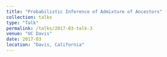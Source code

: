 ```yaml
---
title: "Probabilistic Inference of Admixture of Ancestors"
collection: talks
type: "Talk"
permalink: /talks/2017-03-talk-3
venue: "UC Davis"
date: 2017-03
location: "Davis, California"
---
```


